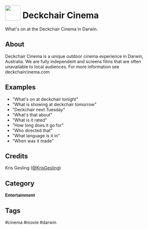 # <img src='https://raw.githack.com/FortAwesome/Font-Awesome/master/svgs/solid/film.svg' card_color='#-1-1-1' width='50' height='50' style='vertical-align:bottom'/> Deckchair Cinema
What's on at the Deckchair Cinema in Darwin.

## About
Deckchair Cinema is a unique outdoor cinema experience in Darwin, Australia. We are fully independent and screens films that are often unavailable to local audiences. For more information see deckchaircinema.com

## Examples
* "What's on at deckchair tonight"
* "What is showing at deckchair tomorrow"
* "Deckchair next Tuesday"
* "What's that about"
* "What is it rated"
* "How long does it go for"
* "Who directed that"
* "What language is it in"
* "When was it made"

## Credits
Kris Gesling ([@KrisGesling](https://twitter.com/KrisGesling))

## Category
**Entertainment**

## Tags
#cinema
#movie
#darwin
